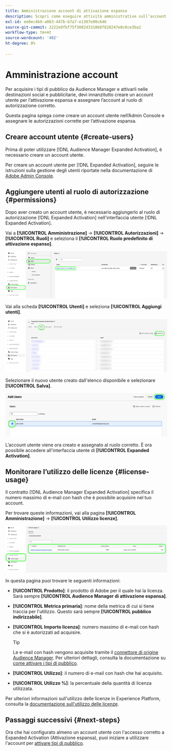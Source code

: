 ```yaml
---
title: Amministrazione account di attivazione espanso
description: Scopri come eseguire attività amministrative sull’account Expanded Activation, ad esempio monitorare l’utilizzo delle licenze e assegnare le autorizzazioni corrette.
exl-id: ee0ec4b9-a083-447b-b7a7-e1307e90c646
source-git-commit: 2222e9fbf75f3082d331868f820247e0c0ce3ba2
workflow-type: tm+mt
source-wordcount: '402'
ht-degree: 0%

---
```


# Amministrazione account

Per acquisire i tipi di pubblico da Audience Manager e attivarli nelle destinazioni social e pubblicitarie, devi innanzitutto creare un account utente per l’attivazione espansa e assegnare l’account al ruolo di autorizzazione corretto.

Questa pagina spiega come creare un account utente nell’Admin Console e assegnare le autorizzazioni corrette per l’attivazione espansa.

## Creare account utente {#create-users}

Prima di poter utilizzare [!DNL Audience Manager Expanded Activation], è necessario creare un account utente.

Per creare un account utente per [!DNL Expanded Activation], seguire le istruzioni sulla gestione degli utenti riportate nella documentazione di [Adobe Admin Console](https://helpx.adobe.com/it/enterprise/using/manage-users-individually.html).

## Aggiungere utenti al ruolo di autorizzazione {#permissions}

Dopo aver creato un account utente, è necessario aggiungerlo al ruolo di autorizzazione [!DNL Expanded Activation] nell&#39;interfaccia utente [!DNL Expanded Activation].

Vai a **[!UICONTROL Amministrazione]** -> **[!UICONTROL Autorizzazioni]** -> **[!UICONTROL Ruoli]** e seleziona il **[!UICONTROL Ruolo predefinito di attivazione espanso]**.

![Immagine dell&#39;interfaccia utente di Attivazione espansa che mostra la pagina Ruoli.](assets/expanded-activation-role.png)

Vai alla scheda **[!UICONTROL Utenti]** e seleziona **[!UICONTROL Aggiungi utenti]**.

![Immagine dell&#39;interfaccia utente di Attivazione espansa che mostra la pagina Utenti.](assets/add-users.png)

Selezionare il nuovo utente creato dall&#39;elenco disponibile e selezionare **[!UICONTROL Salva]**.

![Immagine dell&#39;interfaccia utente di Attivazione espansa che mostra la pagina Aggiungi utenti.](assets/add-user.png)

L’account utente viene ora creato e assegnato al ruolo corretto. È ora possibile accedere all&#39;interfaccia utente di **[!UICONTROL Expanded Activation]**.

## Monitorare l’utilizzo delle licenze {#license-usage}

Il contratto [!DNL Audience Manager Expanded Activation] specifica il numero massimo di e-mail con hash che è possibile acquisire nel tuo account.

Per trovare queste informazioni, vai alla pagina **[!UICONTROL Amministrazione]** -> **[!UICONTROL Utilizzo licenze]**.

![Immagine dell&#39;interfaccia utente di Attivazione espansa che mostra la schermata di utilizzo della licenza.](assets/license-usage.png)

In questa pagina puoi trovare le seguenti informazioni:

* **[!UICONTROL Prodotto]**: il prodotto di Adobe per il quale hai la licenza. Sarà sempre **[!UICONTROL Audience Manager di attivazione espansa]**.
* **[!UICONTROL Metrica primaria]**: nome della metrica di cui si tiene traccia per l&#39;utilizzo. Questo sarà sempre **[!UICONTROL pubblico indirizzabile]**.
* **[!UICONTROL Importo licenza]**: numero massimo di e-mail con hash che si è autorizzati ad acquisire.

  >[!TIP]
  >
  >Le e-mail con hash vengono acquisite tramite il [connettore di origine Audience Manager](../sources/connectors/adobe-applications/audience-manager.md). Per ulteriori dettagli, consulta la documentazione su [come attivare i tipi di pubblico](activate-audiences.md).

* **[!UICONTROL Utilizzo]**: il numero di e-mail con hash che hai acquisito.
* **[!UICONTROL Utilizzo %]**: la percentuale della quantità di licenza utilizzata.

Per ulteriori informazioni sull&#39;utilizzo delle licenze in Experience Platform, consulta la [documentazione sull&#39;utilizzo delle licenze](../dashboards/guides/license-usage.md).

## Passaggi successivi {#next-steps}

Ora che hai configurato almeno un account utente con l&#39;accesso corretto a Expanded Activation (Attivazione espansa), puoi iniziare a utilizzare l&#39;account per [attivare tipi di pubblico](activate-audiences.md).
